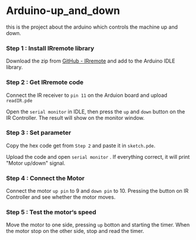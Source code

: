 # Arduino-up_and_down
this is the project about the arduino which controls the machine up and down.


### Step 1 : Install IRremote library

Download the zip from [GitHub - IRremote](https://github.com/z3t0/Arduino-IRremote) and add to the Arduino IDLE library.

### Step 2 : Get IRremote code

Connect the IR receiver to `pin 11` on the Arduion board and upload `readIR.pde`

Open the `serial monitor` in IDLE, then press the `up` and `down` button on the IR Controller. The result will show on the monitor window.

### Step 3 : Set parameter

Copy the hex code get from `Step 2` and paste it in `sketch.pde`.

Upload the code and open `serial monitor` . If everything correct, it will print "Motor up/down" signal.

### Step 4 : Connect the Motor

Connect the motor `up pin` to 9 and `down pin` to 10. Pressing the button on IR Controller and see whether the motor moves.

### Step 5 : Test the motor‘s speed

Move the motor to one side, pressing `up` botton and starting the timer. When the motor stop on the other side, stop and read the timer.

